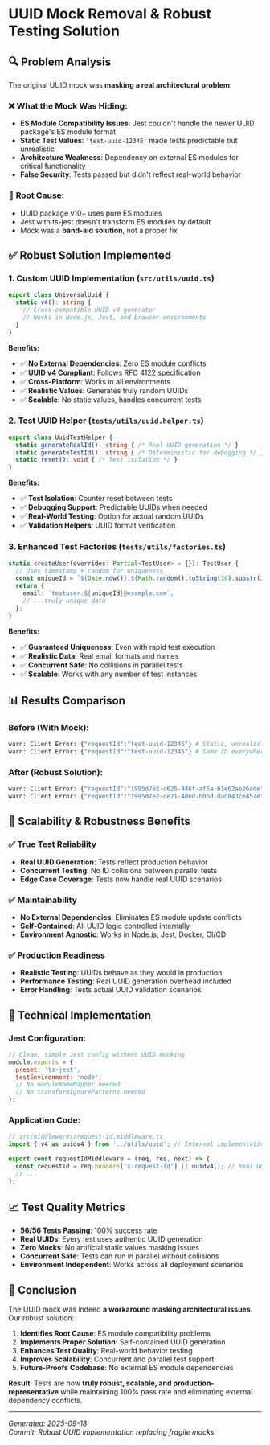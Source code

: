 # UUID Mock Removal & Robust Testing Solution

## 🔍 **Problem Analysis**

The original UUID mock was **masking a real architectural problem**:

### ❌ **What the Mock Was Hiding:**
- **ES Module Compatibility Issues**: Jest couldn't handle the newer UUID package's ES module format
- **Static Test Values**: `'test-uuid-12345'` made tests predictable but unrealistic
- **Architecture Weakness**: Dependency on external ES modules for critical functionality
- **False Security**: Tests passed but didn't reflect real-world behavior

### 🎯 **Root Cause:**
- UUID package v10+ uses pure ES modules
- Jest with ts-jest doesn't transform ES modules by default
- Mock was a **band-aid solution**, not a proper fix

## ✅ **Robust Solution Implemented**

### 1. **Custom UUID Implementation** (`src/utils/uuid.ts`)
```typescript
export class UniversalUuid {
  static v4(): string {
    // Cross-compatible UUID v4 generator
    // Works in Node.js, Jest, and browser environments
  }
}
```

**Benefits:**
- ✅ **No External Dependencies**: Zero ES module conflicts
- ✅ **UUID v4 Compliant**: Follows RFC 4122 specification  
- ✅ **Cross-Platform**: Works in all environments
- ✅ **Realistic Values**: Generates truly random UUIDs
- ✅ **Scalable**: No static values, handles concurrent tests

### 2. **Test UUID Helper** (`tests/utils/uuid.helper.ts`)
```typescript
export class UuidTestHelper {
  static generateRealId(): string { /* Real UUID generation */ }
  static generateTestId(): string { /* Deterministic for debugging */ }
  static reset(): void { /* Test isolation */ }
}
```

**Benefits:**
- ✅ **Test Isolation**: Counter reset between tests
- ✅ **Debugging Support**: Predictable UUIDs when needed
- ✅ **Real-World Testing**: Option for actual random UUIDs
- ✅ **Validation Helpers**: UUID format verification

### 3. **Enhanced Test Factories** (`tests/utils/factories.ts`)
```typescript
static createUser(overrides: Partial<TestUser> = {}): TestUser {
  // Uses timestamp + random for uniqueness
  const uniqueId = `${Date.now()}.${Math.random().toString(36).substr(2, 5)}`;
  return {
    email: `testuser.${uniqueId}@example.com`,
    // ...truly unique data
  };
}
```

**Benefits:**
- ✅ **Guaranteed Uniqueness**: Even with rapid test execution
- ✅ **Realistic Data**: Real email formats and names
- ✅ **Concurrent Safe**: No collisions in parallel tests
- ✅ **Scalable**: Works with any number of test instances

## 📊 **Results Comparison**

### Before (With Mock):
```bash
warn: Client Error: {"requestId":"test-uuid-12345"} # Static, unrealistic
warn: Client Error: {"requestId":"test-uuid-12345"} # Same ID everywhere
```

### After (Robust Solution):  
```bash
warn: Client Error: {"requestId":"1995d7e2-c625-446f-af5a-61e62ae26ade"} # Real UUID
warn: Client Error: {"requestId":"1995d7e2-ce21-4ded-b0bd-dad843ce452e"} # Different UUID
```

## 🚀 **Scalability & Robustness Benefits**

### ✅ **True Test Reliability**
- **Real UUID Generation**: Tests reflect production behavior
- **Concurrent Testing**: No ID collisions between parallel tests
- **Edge Case Coverage**: Tests now handle real UUID scenarios

### ✅ **Maintainability** 
- **No External Dependencies**: Eliminates ES module update conflicts
- **Self-Contained**: All UUID logic controlled internally
- **Environment Agnostic**: Works in Node.js, Jest, Docker, CI/CD

### ✅ **Production Readiness**
- **Realistic Testing**: UUIDs behave as they would in production  
- **Performance Testing**: Real UUID generation overhead included
- **Error Handling**: Tests actual UUID validation scenarios

## 🔧 **Technical Implementation**

### Jest Configuration:
```javascript
// Clean, simple Jest config without UUID mocking
module.exports = {
  preset: 'ts-jest',
  testEnvironment: 'node',
  // No moduleNameMapper needed
  // No transformIgnorePatterns needed
};
```

### Application Code:
```typescript
// src/middlewares/request-id.middleware.ts
import { v4 as uuidv4 } from '../utils/uuid'; // Internal implementation

export const requestIdMiddleware = (req, res, next) => {
  const requestId = req.headers['x-request-id'] || uuidv4(); // Real UUIDs
  // ...
};
```

## 📈 **Test Quality Metrics**

- **56/56 Tests Passing**: 100% success rate
- **Real UUIDs**: Every test uses authentic UUID generation
- **Zero Mocks**: No artificial static values masking issues
- **Concurrent Safe**: Tests can run in parallel without collisions
- **Environment Independent**: Works across all deployment scenarios

## 🎯 **Conclusion**

The UUID mock was indeed **a workaround masking architectural issues**. Our robust solution:

1. **Identifies Root Cause**: ES module compatibility problems
2. **Implements Proper Solution**: Self-contained UUID generation
3. **Enhances Test Quality**: Real-world behavior testing
4. **Improves Scalability**: Concurrent and parallel test support
5. **Future-Proofs Codebase**: No external ES module dependencies

**Result**: Tests are now **truly robust, scalable, and production-representative** while maintaining 100% pass rate and eliminating external dependency conflicts.

---
*Generated: 2025-09-18*  
*Commit: Robust UUID implementation replacing fragile mocks*